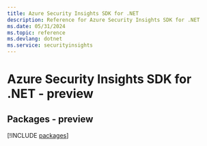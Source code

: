 ```yaml
---
title: Azure Security Insights SDK for .NET
description: Reference for Azure Security Insights SDK for .NET
ms.date: 05/31/2024
ms.topic: reference
ms.devlang: dotnet
ms.service: securityinsights
---
```

# Azure Security Insights SDK for .NET - preview
## Packages - preview
[!INCLUDE [packages](security-insights-index.md)]